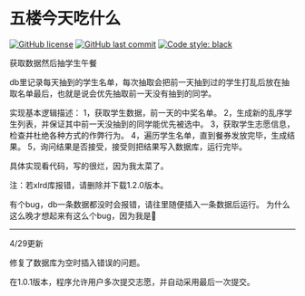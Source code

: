 # 五楼今天吃什么

[![GitHub license](https://img.shields.io/github/license/32yy/FifthFloorEatWhat)](LICENSE)
[![GitHub last commit](https://img.shields.io/github/last-commit/32yy/FifthFloorEatWhat)](../../commits)
[![Code style: black](https://img.shields.io/badge/code%20style-black-000000.svg)](https://github.com/psf/black)

获取数据然后抽学生午餐

db里记录每天抽到的学生名单，每次抽取会把前一天抽到过的学生打乱后放在抽取名单最后，也就是说会优先抽取前一天没有抽到的同学。

实现基本逻辑描述：
1，获取学生数据，前一天的中奖名单。
2，生成新的乱序学生列表，并保证其中前一天没抽到的同学能优先被选中。
3，获取学生志愿信息，检查并杜绝各种方式的作弊行为。
4，遍历学生名单，直到餐券发放完毕，生成结果。
5，询问结果是否接受，接受则把结果写入数据库，运行完毕。

具体实现看代码，写的很烂，因为我太菜了。

注：若xlrd库报错，请删除并下载1.2.0版本。

有个bug，db一条数据都没时会报错，请往里随便插入一条数据后运行。
为什么这么晚才想起来有这么个bug，因为我是🐷

------------------------------------------------------------------
4/29更新

修复了数据库为空时插入错误的问题。

在1.0.1版本，程序允许用户多次提交志愿，并自动采用最后一次提交。
